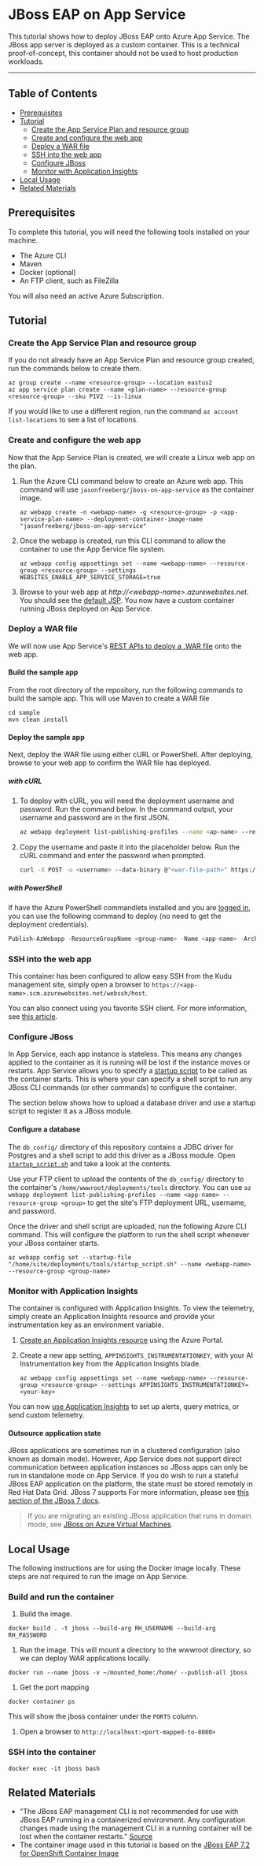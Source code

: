 # JBoss EAP on App Service

This tutorial shows how to deploy JBoss EAP onto Azure App Service. The JBoss app server is deployed as a custom container. This is a technical proof-of-concept, this container should not be used to host production workloads.

-------

## Table of Contents

- [Prerequisites](#prerequisites)
- [Tutorial](#tutorial)
  - [Create the App Service Plan and resource group](#create-the-app-service-plan-and-resource-group)
  - [Create and configure the web app](#create-and-configure-the-web-app)
  - [Deploy a WAR file](#deploy-a-WAR-file)
  - [SSH into the web app](#SSH-into-the-web-app)
  - [Configure JBoss](#Configure-JBoss)
  - [Monitor with Application Insights](#Monitor-with-Application-Insights)
- [Local Usage](#Local-Usage)
- [Related Materials](#Related-Materials)

## Prerequisites

To complete this tutorial, you will need the following tools installed on your machine.

- The Azure CLI
- Maven
- Docker (optional)
- An FTP client, such as FileZilla

You will also need an active Azure Subscription.

## Tutorial

### Create the App Service Plan and resource group

If you do not already have an App Service Plan and resource group created, run the commands below to create them.

```shell
az group create --name <resource-group> --location eastus2
az app service plan create --name <plan-name> --resource-group <resource-group> --sku P1V2 --is-linux
```

If you would like to use a different region, run the command `az account list-locations` to see a list of locations.

### Create and configure the web app

Now that the App Service Plan is created, we will create a Linux web app on the plan.

1. Run the Azure CLI command below to create an Azure web app. This command will use `jasonfreeberg/jboss-on-app-service` as the container image.

    ```shell
    az webapp create -n <webapp-name> -g <resource-group> -p <app-service-plan-name> --deployment-container-image-name "jasonfreeberg/jboss-on-app-service"
    ```

1. Once the webapp is created, run this CLI command to allow the container to use the App Service file system.

    ```shell
    az webapp config appsettings set --name <webapp-name> --resource-group <resource-group> --settings WEBSITES_ENABLE_APP_SERVICE_STORAGE=true
    ```

1. Browse to your web app at *http://\<webapp-name>.azurewebsites.net*. You should see the [default JSP](tmp/index.jsp). You now have a custom container running JBoss deployed on App Service.  

### Deploy a WAR file

We will now use App Service's [REST APIs to deploy a .WAR file](https://docs.microsoft.com/azure/app-service/deploy-zip#deploy-war-file) onto the web app.

#### Build the sample app

From the root directory of the repository, run the following commands to build the sample app. This will use Maven to create a WAR file

  ```shell
  cd sample
  mvn clean install
  ```

#### Deploy the sample app

Next, deploy the WAR file using either cURL or PowerShell. After deploying, browse to your web app to confirm the WAR file has deployed.

##### with cURL

1. To deploy with cURL, you will need the deployment username and password. Run the command below. In the command output, your username and password are in the first JSON.

    ```bash
    az webapp deployment list-publishing-profiles --name <ap-name> --resource-group <resource-group>
    ```

1. Copy the username and paste it into the placeholder below. Run the cURL command and enter the password when prompted.

    ```bash
    curl -X POST -u <username> --data-binary @"<war-file-path>" https://<app-name>.scm.azurewebsites.net/api/wardeploy
    ```

##### with PowerShell

If have the Azure PowerShell commandlets installed and you are [logged in](https://docs.microsoft.com/powershell/azure/authenticate-azureps?view=azps-3.8.0), you can use the following command to deploy (no need to get the deployment credentials).

```powershell
Publish-AzWebapp -ResourceGroupName <group-name> -Name <app-name> -ArchivePath <war-file-path>
```

### SSH into the web app

This container has been configured to allow easy SSH from the Kudu management site, simply open a browser to `https://<app-name>.scm.azurewebsites.net/webssh/host`.

You can also connect using you favorite SSH client. For more information, see [this article](https://docs.microsoft.com/azure/app-service/containers/app-service-linux-ssh-support).

### Configure JBoss

In App Service, each app instance is stateless. This means any changes applied to the container as it is running will be lost if the instance moves or restarts. App Service allows you to specify a [startup script](https://docs.microsoft.com/azure/app-service/containers/app-service-linux-faq#built-in-images) to be called as the container starts. This is where your can specify a shell script to run any JBoss CLI commands (or other commands) to configure the container.

The section below shows how to upload a database driver and use a startup script to register it as a JBoss module.

#### Configure a database

The `db_config/` directory of this repository contains a JDBC driver for Postgres and a shell script to add this driver as a JBoss module. Open [`startup_script.sh`](db_config/startup_script.sh) and take a look at the contents.

Use your FTP client to upload the contents of the `db_config/` directory to the container's `/home/wwwroot/deployments/tools` directory. You can use `az webapp deployment list-publishing-profiles --name <app-name> --resource-group <group>` to get the site's FTP deployment URL, username, and password.

Once the driver and shell script are uploaded, run the following Azure CLI command. This will configure the platform to run the shell script whenever your JBoss container starts.

```shell
az webapp config set --startup-file "/home/site/deployments/tools/startup_script.sh" --name <webapp-name> --resource-group <group-name>
```

### Monitor with Application Insights

The container is configured with Application Insights. To view the telemetry, simply create an Application Insights resource and provide your instrumentation key as an environment variable.

1. [Create an Application Insights resource](https://docs.microsoft.com/azure/azure-monitor/app/create-new-resource) using the Azure Portal.

1. Create a new app setting, `APPINSIGHTS_INSTRUMENTATIONKEY`, with your AI Instrumentation key from the Application Insights blade.

    ```shell
    az webapp config appsettings set --name <webapp-name> --resource-group <resource-group> --settings APPINSIGHTS_INSTRUMENTATIONKEY=<your-key>
    ```

You can now [use Application Insights](https://docs.microsoft.com/azure/azure-monitor/app/app-insights-overview) to set up alerts, query metrics, or send custom telemetry.

#### Outsource application state

JBoss applications are sometimes run in a clustered configuration (also known as domain mode). However, App Service does not support direct communication between application instances so JBoss apps can only be run in standalone mode on App Service. If you do wish to run a stateful JBoss EAP application on the platform, the state must be stored remotely in Red Hat Data Grid. JBoss 7 supports  For more information, please see [this section of the JBoss 7 docs](https://access.redhat.com/documentation/en-us/red_hat_jboss_enterprise_application_platform/7.2/html/configuration_guide/configuring_high_availability#cache_containers).

> If you are migrating an existing JBoss application that runs in domain mode, see [JBoss on Azure Virtual Machines](https://access.redhat.com/documentation/en-us/red_hat_jboss_enterprise_application_platform/7.1/html-single/using_jboss_eap_in_microsoft_azure/index).

## Local Usage

The following instructions are for using the Docker image locally. These steps are not required to run the image on App Service.

### Build and run the container

1. Build the image.

  ```shell
  docker build . -t jboss --build-arg RH_USERNAME --build-arg RH_PASSWORD
  ```

1. Run the image. This will mount a directory to the wwwroot directory, so we can deploy WAR applications locally.

  ```shell
  docker run --name jboss -v ~/mounted_home:/home/ --publish-all jboss
  ```

1. Get the port mapping

  ```shell
  docker container ps
  ```

  This will show the jboss container under the `PORTS` column.

1. Open a browser to `http://localhost:<port-mapped-to-8080>`

### SSH into the container

```shell
docker exec -it jboss bash
```

## Related Materials

- "The JBoss EAP management CLI is not recommended for use with JBoss EAP running in a containerized environment. Any configuration changes made using the management CLI in a running container will be lost when the container restarts." [Source](https://access.redhat.com/documentation/en-us/red_hat_jboss_enterprise_application_platform/7.2/html-single/getting_started_with_jboss_eap_for_openshift_container_platform/index)
- The container image used in this tutorial is based on the [JBoss EAP 7.2 for OpenShift Container Image](https://access.redhat.com/containers/?extIdCarryOver=true&sc_cid=701f2000001Css5AAC&tab=images&get-method=unauthenticated#/registry.access.redhat.com/jboss-eap-7/eap72-openshift)
